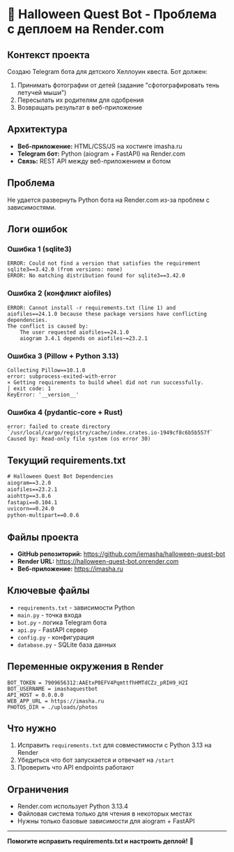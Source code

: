# 🎃 Halloween Quest Bot - Проблема с деплоем на Render.com

## Контекст проекта

Создаю Telegram бота для детского Хеллоуин квеста. Бот должен:
1. Принимать фотографии от детей (задание "сфотографировать тень летучей мыши")
2. Пересылать их родителям для одобрения
3. Возвращать результат в веб-приложение

## Архитектура

- **Веб-приложение:** HTML/CSS/JS на хостинге imasha.ru
- **Telegram бот:** Python (aiogram + FastAPI) на Render.com
- **Связь:** REST API между веб-приложением и ботом

## Проблема

Не удается развернуть Python бота на Render.com из-за проблем с зависимостями.

## Логи ошибок

### Ошибка 1 (sqlite3)
```
ERROR: Could not find a version that satisfies the requirement sqlite3==3.42.0 (from versions: none)
ERROR: No matching distribution found for sqlite3==3.42.0
```

### Ошибка 2 (конфликт aiofiles)
```
ERROR: Cannot install -r requirements.txt (line 1) and aiofiles==24.1.0 because these package versions have conflicting dependencies.
The conflict is caused by:
    The user requested aiofiles==24.1.0
    aiogram 3.4.1 depends on aiofiles~=23.2.1
```

### Ошибка 3 (Pillow + Python 3.13)
```
Collecting Pillow==10.1.0
error: subprocess-exited-with-error
× Getting requirements to build wheel did not run successfully.
│ exit code: 1
KeyError: '__version__'
```

### Ошибка 4 (pydantic-core + Rust)
```
error: failed to create directory `/usr/local/cargo/registry/cache/index.crates.io-1949cf8c6b5b557f`
Caused by: Read-only file system (os error 30)
```

## Текущий requirements.txt

```txt
# Halloween Quest Bot Dependencies
aiogram==3.2.0
aiofiles==23.2.1
aiohttp==3.8.6
fastapi==0.104.1
uvicorn==0.24.0
python-multipart==0.0.6
```

## Файлы проекта

- **GitHub репозиторий:** https://github.com/iemasha/halloween-quest-bot
- **Render URL:** https://halloween-quest-bot.onrender.com
- **Веб-приложение:** https://imasha.ru

## Ключевые файлы

- `requirements.txt` - зависимости Python
- `main.py` - точка входа
- `bot.py` - логика Telegram бота
- `api.py` - FastAPI сервер
- `config.py` - конфигурация
- `database.py` - SQLite база данных

## Переменные окружения в Render

```
BOT_TOKEN = 7909656312:AAEtxP0EFV4PqmttfhHMTdCZz_pRIH9_H2I
BOT_USERNAME = imashaquestbot
API_HOST = 0.0.0.0
WEB_APP_URL = https://imasha.ru
PHOTOS_DIR = ./uploads/photos
```

## Что нужно

1. Исправить `requirements.txt` для совместимости с Python 3.13 на Render
2. Убедиться что бот запускается и отвечает на `/start`
3. Проверить что API endpoints работают

## Ограничения

- Render.com использует Python 3.13.4
- Файловая система только для чтения в некоторых местах
- Нужны только базовые зависимости для aiogram + FastAPI

---

**Помогите исправить requirements.txt и настроить деплой!** 🚀

